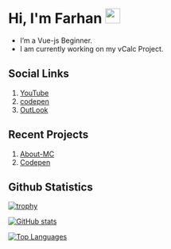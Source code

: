 # Hi, I'm Farhan <img src="https://user-images.githubusercontent.com/72663882/171687151-bb31c996-c9d2-49c8-b593-734946893b23.gif" alt="waving hand gif" aria-hidden="true" width="30px" />

- I’m a Vue-js Beginner.
- I am currently working on my vCalc Project.

## Social Links
1. [YouTube](https://www.youtube.com/@MFM-347)
2. [codepen](https://codepen.io/MFM-347)
3. <a href="mailto:madnifm347@outlook.com">OutLook</a>

## Recent Projects
1. [About-MC](https://github.com/MFM-347/About-MC)
1. [Codepen](https://github.com/MFM-347/Codepen)

## Github Statistics

[![trophy](https://github-profile-trophy.vercel.app/?username=MFM-347&title=Followers&theme=onestar)](https://github.com/MFM-347/MFM-347)
 
[![GitHub stats](https://bad-apple-github-readme.vercel.app/api?username=MFM-347&show_icons=true&count_private=true&line_height=20&icon_color=00b3ff&theme=blue-green&title_color=00b3ff)](#)
 
 [![Top Languages](https://github-readme-mwendwa.vercel.app/api/top-langs/?username=MFM-347&layout=compact&count_private=true&theme=blue-green&title_color=00b3ff)](#)
